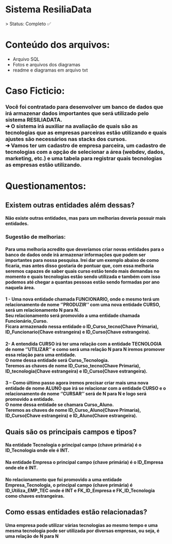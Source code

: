 <h1>Sistema ResiliaData</h1>
> Status: Completo ✅

# Conteúdo dos arquivos:
* Arquivo SQL
* Fotos e arquivos dos diagramas
* readme e diagramas em arquivo txt

# Caso Ficticio:

### Você foi contratado para desenvolver um banco de dados que irá armazenar dados importantes que será utilizado pelo sistema RESILIADATA. <br/>➔ O sistema irá auxiliar na avaliação de quais são as tecnologias que as empresas parceiras estão utilizando e quais ajustes são necessários nas stacks dos cursos. <br/>➔ Vamos ter um cadastro de empresa parceira, um cadastro de tecnologias com a opção de selecionar a área (webdev, dados, marketing, etc.) e uma tabela para registrar quais tecnologias as empresas estão utilizando. 

# Questionamentos:

## Existem outras entidades além dessas?<br/>
#### Não existe outras entidades, mas para um melhorias deveria possuir mais entidades.<br/>
### Sugestão de melhorias:<br/>
#### Para uma melhoria acredito que deveríamos criar novas entidades para o banco de dados onde irá armazenar informações que podem ser importantes para nossa pesquisa. Irei dar um exemplo abaixo de como ficaria, mas antes disso gostaria de pontuar que, com essa melhoria seremos capazes de saber quais curso estão tendo mais demandas no momento e quais tecnologias estão sendo utilizada e também com isso podemos até chegar a quantas pessoas estão sendo formadas por ano naquela área.<br/>
#### 1 - Uma nova entidade chamada FUNCIONARIO, onde o mesmo terá um relacionamento de nome ‘’PRODUZIR’’ com uma nova entidade CURSO, será um relacionamento N para N.<br/>Seu relacionamento será promovido a uma entidade chamada Funcionário_Curso.<br/>Ficara armazenado nessa entidade o ID_Curso_tecno(Chave Primaria), ID_Funcionario(Chave estrangeira) e ID_Curso(Chave estrangeira).<br/>
#### 2- A entendida CURSO irá ter uma relação com a entidade TECNOLOGIA de nome ‘’UTILIZAR’’ e como será uma relação N para N iremos promover essa relação para uma entidade.<br/> O nome dessa entidade será Curso_Tecnologia.<br/>Teremos as chaves de nome  ID_Curso_tecno(Chave Primaria), ID_tecnologia(Chave estrangeira) e ID_Curso(Chave estrangeira).
#### 3 – Como último passo agora iremos precisar criar mais uma nova entidade de nome ALUNO que irá se relacionar com a entidade CURSO e o relacionamento de nome ‘’CURSAR’’ será de N para N e logo será promovido a entidade.<br/> O nome dessa entidade se chamara Curso_Aluno.<br/>Teremos as chaves de nome ID_Curso_Aluno(Chave Primaria), ID_Curso(Chave estrangeira) e ID_Aluno(Chave estrangeira).



## Quais são os principais campos e tipos?<br/>
#### Na entidade Tecnologia o principal campo (chave primária) é o ID_Tecnologia onde ele é INT.<br/>
#### Na entidade Empresa o principal campo (chave primária) é o ID_Empresa onde ele é INT.<br/>
#### No relacionamento que foi promovido a uma entidade Empresa_Tecnologia, o principal campo (chave primária) é ID_Utiliza_EMP_TEC onde é INT e FK_ID_Empresa e FK_ID_Tecnologia como chaves estrangeiras.<br/>
## Como essas entidades estão relacionadas?<br/>
#### Uma empresa pode utilizar várias tecnologias ao mesmo tempo e uma mesma tecnologia pode ser utilizada por diversas empresas, ou seja, é uma relação de N para N
